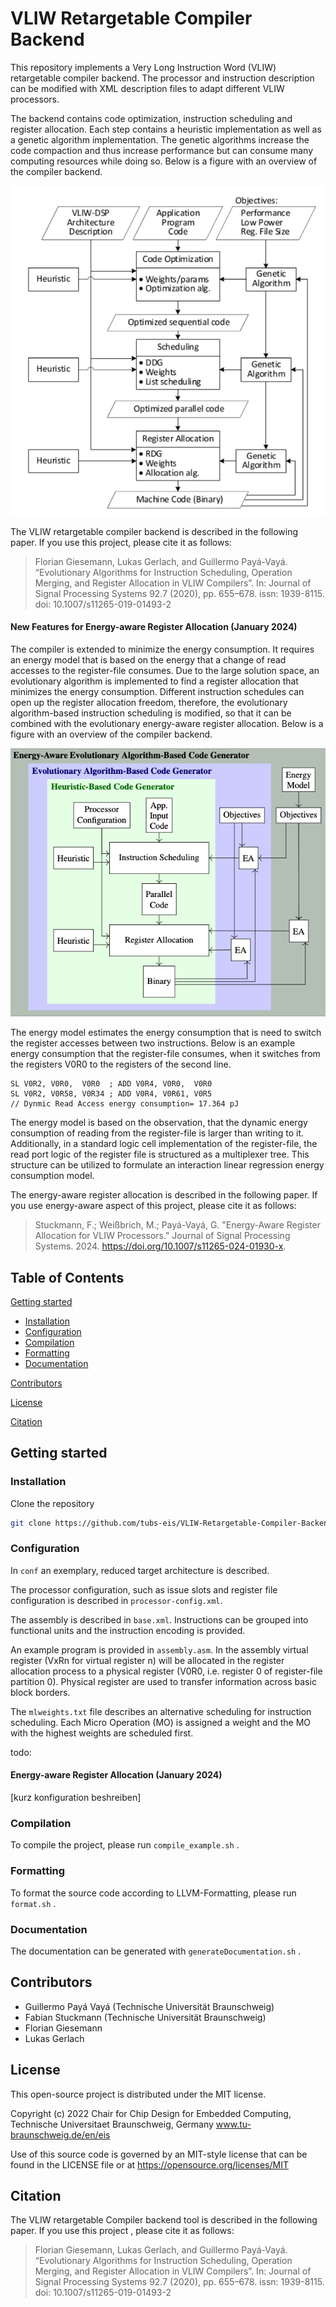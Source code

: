 



# VLIW Retargetable Compiler Backend

This repository implements a Very Long Instruction Word (VLIW) retargetable compiler backend. 
The processor and instruction description can be modified with XML description files to adapt different VLIW processors. 

The backend contains code optimization, instruction scheduling and register allocation.
Each step contains a heuristic implementation as well as a genetic algorithm implementation.
The genetic algorithms increase the code compaction and thus increase performance
but can consume many computing resources while doing so.
Below is a figure with an overview of the compiler backend.

![Compiler Overview](CompilerOverview.png)


The VLIW retargetable compiler backend is described in the following paper. If you use this project, please cite it as follows:

> Florian Giesemann, Lukas Gerlach, and Guillermo Payá-Vayá. “Evolutionary Algorithms for
> Instruction Scheduling, Operation Merging, and Register Allocation in VLIW Compilers”. In:
> Journal of Signal Processing Systems 92.7 (2020), pp. 655–678. issn: 1939-8115. doi: 10.1007/s11265-019-01493-2

#### New Features for Energy-aware Register Allocation (January 2024)

The compiler is extended to minimize the energy consumption.
It requires an energy model that is based on the energy that a change of read accesses to the register-file consumes.
Due to the large solution space, an evolutionary algorithm is implemented to find a register allocation that minimizes the energy consumption.
Different instruction schedules can open up the register allocation freedom, therefore, the evolutionary algorithm-based instruction scheduling is modified, so that it can be combined with the evolutionary energy-aware register allocation.
Below is a figure with an overview of the compiler backend.

![Compiler Overview](Compiler-Schematic2.png)

The energy model estimates the energy consumption that is need to switch the register accesses between two instructions.
Below is an example energy consumption that the register-file consumes, when it switches from the registers V0R0 to the registers of the second line.
```
SL V0R2, V0R0,  V0R0  ; ADD V0R4, V0R0,  V0R0
SL V0R2, V0R58, V0R34 ; ADD V0R4, V0R61, V0R5
// Dynmic Read Access energy consumption= 17.364 pJ  
```

The energy model is based on the observation, that the dynamic energy consumption of reading from the register-file is larger than writing to it.
Additionally, in a standard logic cell implementation of the register-file, the read port logic of the register file is structured as a multiplexer tree.
This structure can be utilized to formulate an interaction linear regression energy consumption model.


The energy-aware register allocation is described in the following paper. If you use energy-aware aspect of this project, please cite it as follows:

> Stuckmann, F.; Weißbrich, M.; Payá-Vayá, G. "Energy-Aware Register Allocation for VLIW Processors." Journal of Signal Processing Systems. 2024. https://doi.org/10.1007/s11265-024-01930-x.

## Table of Contents

[Getting started](#Getting-started)

- [Installation](#Installation)
- [Configuration](#Configuration)
- [Compilation](#Compilation)
- [Formatting](#Formatting)
- [Documentation](#Documentation)


[Contributors](#Contributors)

[License](#License)

[Citation](#Citation)

## Getting started

### Installation
Clone the repository
```bash
git clone https://github.com/tubs-eis/VLIW-Retargetable-Compiler-Backend.git
```


### Configuration
In `conf` an exemplary, reduced target architecture is described.

The processor configuration, such as issue slots and register file configuration is described in `processor-config.xml`.

The assembly is described in `base.xml`. 
Instructions can be grouped into functional units and the instruction encoding is provided.

An example program is provided in `assembly.asm`. 
In the assembly virtual register (VxRn for virtual register n) will be allocated in the register allocation process to a physical register (V0R0, i.e. register 0 of register-file partition 0).
Physical register are used to transfer information across basic block borders.

The `mlweights.txt` file describes an alternative scheduling for instruction scheduling.
Each Micro Operation (MO) is assigned a weight and the MO with the highest weights are scheduled first.

todo:
#### Energy-aware Register Allocation (January 2024)
[kurz konfiguration beshreiben]


### Compilation

To compile the project, please run `compile_example.sh` .


### Formatting
To format the source code according to LLVM-Formatting, please run `format.sh` .

### Documentation
The documentation can be generated with `generateDocumentation.sh` .




## Contributors

- Guillermo Payá Vayá (Technische Universität Braunschweig)
- Fabian Stuckmann (Technische Universität Braunschweig)
- Florian Giesemann 
- Lukas Gerlach

## License

This open-source project is distributed under the MIT license.

Copyright (c) 2022 Chair for Chip Design for Embedded Computing,
Technische Universitaet Braunschweig, Germany
www.tu-braunschweig.de/en/eis

Use of this source code is governed by an MIT-style
license that can be found in the LICENSE file or at
https://opensource.org/licenses/MIT

## Citation
The VLIW retargetable Compiler backend tool is described in the following paper. If you use this project , please cite it as follows:

> Florian Giesemann, Lukas Gerlach, and Guillermo Payá-Vayá. “Evolutionary Algorithms for
> Instruction Scheduling, Operation Merging, and Register Allocation in VLIW Compilers”. In:
> Journal of Signal Processing Systems 92.7 (2020), pp. 655–678. issn: 1939-8115. doi: 10.1007/s11265-019-01493-2
